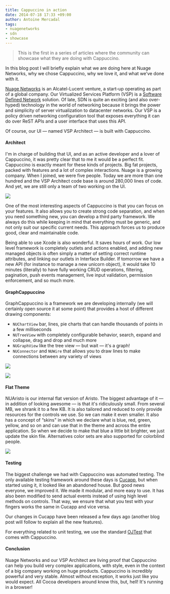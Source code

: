 ```yaml
---
title: Cappuccino in action
date: 2014-07-18 17:33 +09:00
author: Antoine Mercadal
tags:
- nuagenetworks
- sdn
- showcase
---
```


> This is the first in a series of articles where the community can showcase what they are doing with Cappuccino.

In this blog post I will briefly explain what we are doing here at Nuage Networks, why we chose Cappuccino, why we love it, and what we’ve done with it.

[Nuage Networks](http://www.nuagenetworks.net) is an Alcatel-Lucent venture, a start-up operating as part of a global company. Our Virtualized Services Platform (VSP) is a [Software Defined Network](http://en.wikipedia.org/wiki/Software-defined_networking) solution. Of late, SDN is quite an exciting (and also over-hyped) technology in the world of networking because it brings the power and simplicity of server virtualization to datacenter networks. Our VSP is a policy driven networking configuration tool that exposes everything it can do over ReST APIs and a user interface that uses this API.

Of course, our UI — named VSP Architect — is built with Cappuccino.


#### Architect

I'm in charge of building that UI, and as an active developer and a lover of Cappuccino, it was pretty clear that to me it would be a perfect fit. Cappuccino is exactly meant for these kinds of projects. Big fat projects, packed with features and a lot of complex interactions. Nuage is a growing company. When I joined, we were five people. Today we are more than one hundred and the VSP Architect code base is around 280,000 lines of code. And yet, we are still only a team of two working on the UI.

[![](/img/cpo-uploads/2014/07/architect-domain.png)](/img/cpo-uploads/2014/07/architect-domain.png)

One of the most interesting aspects of Cappuccino is that you can focus on your features. It also allows you to create strong code separation, and when you need something new, you can develop a third party framework. We always do this while keeping in mind that everything must be generic, and not only suit our specific current needs. This approach forces us to produce good, clear and maintainable code.

Being able to use Xcode is also wonderful. It saves hours of work. Our low level framework is completely outlets and actions enabled, and adding new managed objects is often simply a matter of setting correct runtime attributes, and linking our outlets in Interface Builder. If tomorrow we have a new API (for instance to manage a new unicorn object), it would take 10 minutes (literally) to have fully working CRUD operations, filtering, pagination, push events management, live input validation, permission enforcement, and so much more.

#### GraphCappuccino

GraphCappuccino is a framework we are developing internally (we will certainly open source it at some point) that provides a host of different drawing components:

- `NUChartView` bar, lines, pie charts that can handle thousands of points in a few milliseconds
- `NUTreeView` with completely configurable behavior, search, expand and collapse, drag and drop and much more
- `NUGraphView` like the tree view — but wait — it's a graph!
- `NUConnector` and `NUWire` that allows you to draw lines to make connections between any variety of views

[![](/img/cpo-uploads/2014/07/graphcappucino-charts.png)](/img/cpo-uploads/2014/07/graphcappucino-charts.png)

[![](/img/cpo-uploads/2014/07/architect-acls.png)](/img/cpo-uploads/2014/07/architect-acls.png)


#### Flat Theme

NUAristo is our internal flat version of Aristo. The biggest advantage of it — in addition of looking awesome — is that it's ridiculously small. From several MB, we shrank it to a few KB. It is also tailored and reduced to only provide resources for the controls we use. So we can make it even smaller. It also has a concept of “skins" in which we declare what is blue, red, green, yellow, and so on and can use that in the theme and across the entire application. So when we decide to make that blue a little bit brighter, we just update the skin file. Alternatives color sets are also supported for colorblind people.

[![](/img/cpo-uploads/2014/07/NUAristo.png)](/img/cpo-uploads/2014/07/NUAristo.png)


#### Testing

The biggest challenge we had with Cappuccino was automated testing. The only available testing framework around these days is [Cucapp](https://github.com/cappuccino/cucapp), but when started using it, it looked like an abandoned house. But good news everyone, we improved it. We made it modular, and more easy to use. It has also been modified to send actual events instead of using high level methods on controls. That way, we ensure that what you test with your fingers works the same in Cucapp and vice versa.

Our changes in Cucapp have been released a few days ago (another blog post will follow to explain all the new features).

For everything related to unit testing, we use the standard [OJTest](https://github.com/cappuccino/ojtest) that comes with Cappuccino.


#### Conclusion

Nuage Networks and our VSP Architect are living proof that Cappuccino can help you build very complex applications, with style, even in the context of a big company working on huge products. Cappuccino is incredibly powerful and very stable. Almost without exception, it works just like you would expect. All Cocoa developers around know this, but, hell! It's running in a browser!
